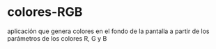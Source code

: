 # colores-RGB
aplicación que genera colores en el fondo de la pantalla a partir de los parámetros de los colores R, G y B
